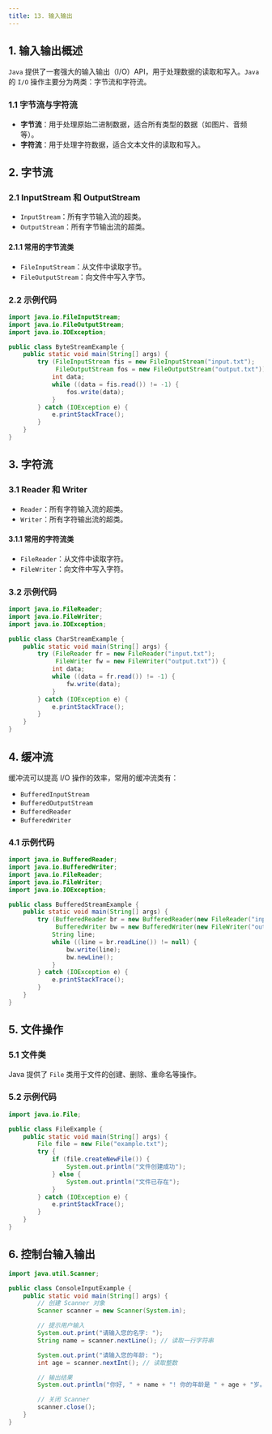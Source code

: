 ```yaml
---
title: 13. 输入输出
---
```


## 1. 输入输出概述

`Java` 提供了一套强大的输入输出（I/O）API，用于处理数据的读取和写入。`Java` 的 `I/O` 操作主要分为两类：字节流和字符流。

### 1.1 字节流与字符流

- **字节流**：用于处理原始二进制数据，适合所有类型的数据（如图片、音频等）。
- **字符流**：用于处理字符数据，适合文本文件的读取和写入。

## 2. 字节流

### 2.1 InputStream 和 OutputStream

- `InputStream`：所有字节输入流的超类。
- `OutputStream`：所有字节输出流的超类。

#### 2.1.1 常用的字节流类

- `FileInputStream`：从文件中读取字节。
- `FileOutputStream`：向文件中写入字节。

### 2.2 示例代码

```java
import java.io.FileInputStream;
import java.io.FileOutputStream;
import java.io.IOException;

public class ByteStreamExample {
    public static void main(String[] args) {
        try (FileInputStream fis = new FileInputStream("input.txt");
             FileOutputStream fos = new FileOutputStream("output.txt")) {
            int data;
            while ((data = fis.read()) != -1) {
                fos.write(data);
            }
        } catch (IOException e) {
            e.printStackTrace();
        }
    }
}
```

## 3. 字符流

### 3.1 Reader 和 Writer

- `Reader`：所有字符输入流的超类。
- `Writer`：所有字符输出流的超类。

#### 3.1.1 常用的字符流类

- `FileReader`：从文件中读取字符。
- `FileWriter`：向文件中写入字符。

### 3.2 示例代码

```java
import java.io.FileReader;
import java.io.FileWriter;
import java.io.IOException;

public class CharStreamExample {
    public static void main(String[] args) {
        try (FileReader fr = new FileReader("input.txt");
             FileWriter fw = new FileWriter("output.txt")) {
            int data;
            while ((data = fr.read()) != -1) {
                fw.write(data);
            }
        } catch (IOException e) {
            e.printStackTrace();
        }
    }
}
```

## 4. 缓冲流

缓冲流可以提高 I/O 操作的效率，常用的缓冲流类有：

- `BufferedInputStream`
- `BufferedOutputStream`
- `BufferedReader`
- `BufferedWriter`

### 4.1 示例代码

```java
import java.io.BufferedReader;
import java.io.BufferedWriter;
import java.io.FileReader;
import java.io.FileWriter;
import java.io.IOException;

public class BufferedStreamExample {
    public static void main(String[] args) {
        try (BufferedReader br = new BufferedReader(new FileReader("input.txt"));
             BufferedWriter bw = new BufferedWriter(new FileWriter("output.txt"))) {
            String line;
            while ((line = br.readLine()) != null) {
                bw.write(line);
                bw.newLine();
            }
        } catch (IOException e) {
            e.printStackTrace();
        }
    }
}
```

## 5. 文件操作

### 5.1 文件类

Java 提供了 `File` 类用于文件的创建、删除、重命名等操作。

### 5.2 示例代码

```java
import java.io.File;

public class FileExample {
    public static void main(String[] args) {
        File file = new File("example.txt");
        try {
            if (file.createNewFile()) {
                System.out.println("文件创建成功");
            } else {
                System.out.println("文件已存在");
            }
        } catch (IOException e) {
            e.printStackTrace();
        }
    }
}
```

## 6. 控制台输入输出

```java
import java.util.Scanner;

public class ConsoleInputExample {
    public static void main(String[] args) {
        // 创建 Scanner 对象
        Scanner scanner = new Scanner(System.in);

        // 提示用户输入
        System.out.print("请输入您的名字: ");
        String name = scanner.nextLine(); // 读取一行字符串

        System.out.print("请输入您的年龄: ");
        int age = scanner.nextInt(); // 读取整数

        // 输出结果
        System.out.println("你好, " + name + "! 你的年龄是 " + age + "岁。");

        // 关闭 Scanner
        scanner.close();
    }
}
```
